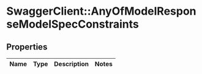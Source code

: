 # SwaggerClient::AnyOfModelResponseModelSpecConstraints

## Properties
Name | Type | Description | Notes
------------ | ------------- | ------------- | -------------

